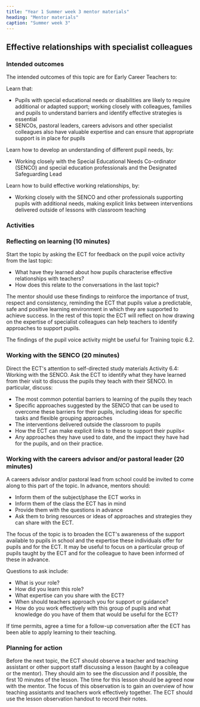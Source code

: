 ```yaml
---
title: "Year 1 Summer week 3 mentor materials"
heading: "Mentor materials"
caption: "Summer week 3"
---
```


## Effective relationships with specialist colleagues

### Intended outcomes

The intended outcomes of this topic are for Early Career Teachers to:

Learn that:

- Pupils with special educational needs or disabilities are likely to require additional or adapted support; working closely with colleagues, families and pupils to understand barriers and identify effective strategies is essential
- SENCOs, pastoral leaders, careers advisors and other specialist colleagues also have valuable expertise and can ensure that appropriate support is in place for pupils

Learn how to develop an understanding of different pupil needs, by:

- Working closely with the Special Educational Needs Co-ordinator (SENCO) and special education professionals and the Designated Safeguarding Lead

Learn how to build effective working relationships, by:

- Working closely with the SENCO and other professionals supporting pupils with additional needs, making explicit links between interventions delivered outside of lessons with classroom teaching

### Activities

### Reflecting on learning (10 minutes)

Start the topic by asking the ECT for feedback on the pupil voice activity from the last topic:

- What have they learned about how pupils characterise effective relationships with teachers?
- How does this relate to the conversations in the last topic?

The mentor should use these findings to reinforce the importance of trust, respect and consistency, reminding the ECT that pupils value a predictable, safe and positive learning environment in which they are supported to achieve success. In the rest of this topic the ECT will reflect on how drawing on the expertise of specialist colleagues can help teachers to identify approaches to support pupils.

The findings of the pupil voice activity might be useful for Training topic 6.2.

### Working with the SENCO (20 minutes)

Direct the ECT's attention to self-directed study materials Activity 6.4: Working with the SENCO.
Ask the ECT to identify what they have learned from their visit to discuss the pupils they teach with their SENCO. In particular, discuss:

- The most common potential barriers to learning of the pupils they teach
- Specific approaches suggested by the SENCO that can be used to overcome these barriers for their pupils, including ideas for specific tasks and flexible grouping approaches
- The interventions delivered outside the classroom to pupils
- How the ECT can make explicit links to these to support their pupils<
- Any approaches they have used to date, and the impact they have had for the pupils, and on their practice.

### Working with the careers advisor and/or pastoral leader (20 minutes)

A careers advisor and/or pastoral lead from school could be invited to come along to this part of the topic. In advance, mentors should:

- Inform them of the subject/phase the ECT works in
- Inform them of the class the ECT has in mind
- Provide them with the questions in advance
- Ask them to bring resources or ideas of approaches and strategies they can share with the ECT.

The focus of the topic is to broaden the ECT's awareness of the support available to pupils in school and the expertise these individuals offer for pupils and for the ECT. It may be useful to focus on a particular group of pupils taught by the ECT and for the colleague to have been informed of these in advance.

Questions to ask include:

- What is your role?
- How did you learn this role?
- What expertise can you share with the ECT?
- When should teachers approach you for support or guidance?
- How do you work effectively with this group of pupils and what knowledge do you have of them that would be useful for the ECT?

If time permits, agree a time for a follow-up conversation after the ECT has been able to apply learning to their teaching.

### Planning for action

Before the next topic, the ECT should observe a teacher and teaching assistant or other support staff discussing a lesson (taught by a colleague or the mentor). They should aim to see the discussion and if possible, the first 10 minutes of the lesson. The time for this lesson should be agreed now with the mentor. The focus of this observation is to gain an overview of how teaching assistants and teachers work effectively together. The ECT should use the lesson observation handout to record their notes.
